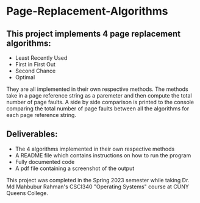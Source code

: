 # Page-Replacement-Algorithms

## This project implements 4 page replacement algorithms: 

<ul>
  <li>Least Recently Used</li>
  <li>First in First Out</li>
  <li>Second Chance</li>
  <li>Optimal</li>
  </ul>
  
 They are all implemented in their own respective methods. The methods take in a page reference string as 
 a paremeter and then compute the total number of page faults. A side by side comparison is printed to the console comparing the total number of page faults between all the algorithms for each page reference string.
 
## Deliverables:

<ul>
  <li>The 4 algorithms implemented in their own respective methods</li>
  <li>A README file which contains instructions on how to run the program</li>
  <li>Fully documented code</li>
  <li>A pdf file containing a screenshot of the output</li>
  </ul>
  
  This project was completed in the Spring 2023 semester while taking Dr. Md Mahbubur Rahman's CSCI340 "Operating Systems" course at 
  CUNY Queens College.
